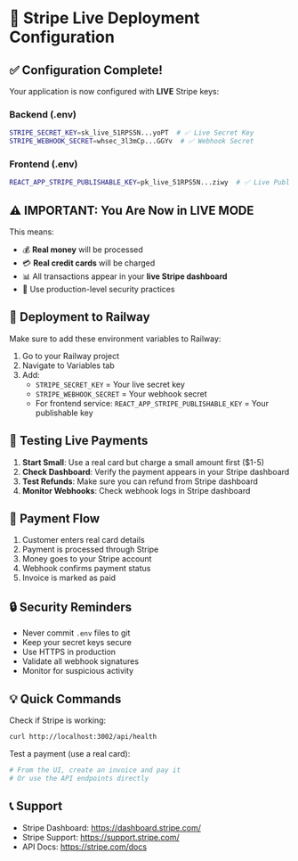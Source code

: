 # 🚀 Stripe Live Deployment Configuration

## ✅ Configuration Complete!

Your application is now configured with **LIVE** Stripe keys:

### Backend (.env)

```bash
STRIPE_SECRET_KEY=sk_live_51RPS5N...yoPT  # ✅ Live Secret Key
STRIPE_WEBHOOK_SECRET=whsec_3l3mCp...GGYv  # ✅ Webhook Secret
```

### Frontend (.env)

```bash
REACT_APP_STRIPE_PUBLISHABLE_KEY=pk_live_51RPS5N...ziwy  # ✅ Live Publishable Key
```

## ⚠️ IMPORTANT: You Are Now in LIVE MODE

This means:

- 💰 **Real money** will be processed
- 💳 **Real credit cards** will be charged
- 📊 All transactions appear in your **live Stripe dashboard**
- 🔐 Use production-level security practices

## 🚀 Deployment to Railway

Make sure to add these environment variables to Railway:

1. Go to your Railway project
2. Navigate to Variables tab
3. Add:
   - `STRIPE_SECRET_KEY` = Your live secret key
   - `STRIPE_WEBHOOK_SECRET` = Your webhook secret
   - For frontend service: `REACT_APP_STRIPE_PUBLISHABLE_KEY` = Your publishable key

## 🧪 Testing Live Payments

1. **Start Small**: Use a real card but charge a small amount first ($1-5)
2. **Check Dashboard**: Verify the payment appears in your Stripe dashboard
3. **Test Refunds**: Make sure you can refund from Stripe dashboard
4. **Monitor Webhooks**: Check webhook logs in Stripe dashboard

## 📱 Payment Flow

1. Customer enters real card details
2. Payment is processed through Stripe
3. Money goes to your Stripe account
4. Webhook confirms payment status
5. Invoice is marked as paid

## 🔒 Security Reminders

- Never commit `.env` files to git
- Keep your secret keys secure
- Use HTTPS in production
- Validate all webhook signatures
- Monitor for suspicious activity

## 💡 Quick Commands

Check if Stripe is working:

```bash
curl http://localhost:3002/api/health
```

Test a payment (use a real card):

```bash
# From the UI, create an invoice and pay it
# Or use the API endpoints directly
```

## 📞 Support

- Stripe Dashboard: https://dashboard.stripe.com/
- Stripe Support: https://support.stripe.com/
- API Docs: https://stripe.com/docs
